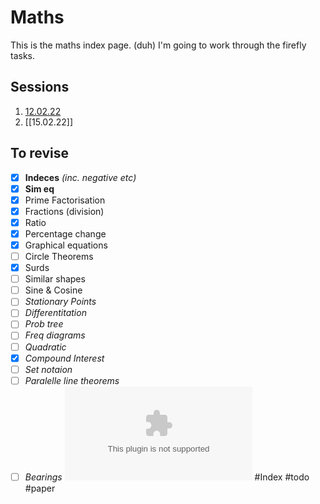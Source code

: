 # Maths
This is the maths index page. (duh)
I'm going to work through the firefly tasks. 

## Sessions
1. [12.02.22](12.02.22.md)
2. [[15.02.22]]


## To revise
- [x] **Indeces** *(inc. negative etc)*
- [x] **Sim eq**
- [x] Prime Factorisation
- [x] Fractions (division)
- [x] Ratio
- [x] Percentage change
- [x] Graphical equations
- [ ] Circle Theorems
- [x] Surds
- [ ] Similar shapes
- [ ] Sine & Cosine
- [ ] *Stationary Points*
- [ ] *Differentitation*
- [ ] *Prob tree*
- [ ] *Freq diagrams*
- [ ] *Quadratic*
- [x] *Compound Interest*
- [ ] *Set notaion*
- [ ] *Paralelle line theorems*
- [ ] *Bearings*
![5th Form March Trial Exam 2022 Revision List](5th%20Form%20March%20Trial%20Exam%202022%20Revision%20List.docx)
#Index #todo #paper 